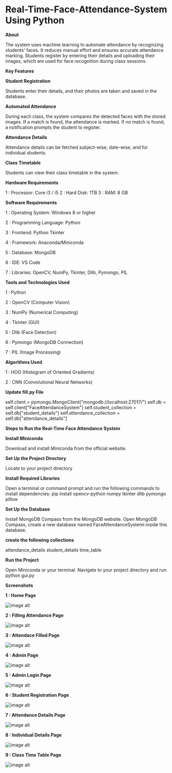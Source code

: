 # Real-Time-Face-Attendance-System Using Python

**About**

The system uses machine learning to automate attendance by recognizing students' faces. It reduces manual effort and ensures accurate attendance marking. Students register by entering their details and uploading their images, which are used for face recognition during class sessions.


**Key Features**

**Student Registration**

Students enter their details, and their photos are taken and saved in the database.


**Automated Attendance**

During each class, the system compares the detected faces with the stored images. If a match is found, the attendance is marked. If no match is found, a notification prompts the student to register.


**Attendance Details**

Attendance details can be fetched subject-wise, date-wise, and for individual students.


**Class Timetable** 

Students can view their class timetable in the system.


**Hardware Requirements**

1 : Processor: Core i3 / i5
2 : Hard Disk: 1TB
3 : RAM: 8 GB


**Software Requirements**

1 : Operating System: Windows 8 or higher

2 : Programming Language: Python

3 : Frontend: Python Tkinter

4 : Framework: Anaconda/Miniconda

5 : Database: MongoDB

6 : IDE: VS Code

7 : Libraries: OpenCV, NumPy, Tkinter, Dlib, Pymongo, PIL


**Tools and Technologies Used**

1 : Python

2 : OpenCV (Computer Vision)

3 : NumPy (Numerical Computing)

4 : Tkinter (GUI)

5 : Dlib (Face Detection)

6 : Pymongo (MongoDB Connection)

7 : PIL (Image Processing)


**Algorithms Used**

1 : HOG (Histogram of Oriented Gradients)

2 : CNN (Convolutional Neural Networks)



**Update fill.py File**

self.client = pymongo.MongoClient("mongodb://localhost:27017/")
self.db = self.client["FaceAttendanceSystem"]
self.student_collection = self.db["student_details"]
self.attendance_collection = self.db["attendance_details"]


**Steps to Run the Real-Time Face Attendance System**

**Install Miniconda**

Download and install Miniconda from the official website.


**Set Up the Project Directory**

Locate to your project directory


**Install Required Libraries**

Open a terminal or command prompt and run the following commands to install dependencies:
pip install opencv-python numpy tkinter dlib pymongo pillow


**Set Up the Database**

Install MongoDB Compass from the MongoDB website.
Open MongoDB Compass, create a new database named FaceAttendanceSystemi inside this database. 


**create the following collections**

attendance_details
student_details
time_table


**Run the Project**

Open Miniconda or your terminal.
Navigate to your project directory and run
python gui.py


**Screenshots**

**1 : Home Page**

![image alt](https://github.com/murthyns18/Real-Time-Face-Attendance-System/blob/df445b3ea032939af591e75641cad5f46a86648b/Home.png)




**2 : Filling Attendance Page**

![image alt](https://github.com/murthyns18/Real-Time-Face-Attendance-System/blob/d34a6ee74308327f412621debf6e34e44c961bce/Filling%20Attendance.png)




**3 : Attendace Filled Page**

![image alt](https://github.com/murthyns18/Real-Time-Face-Attendance-System/blob/c0098c12b2cb938fc6fa31bc192455b71df8c1ee/Attendance%20Filled.png)




**4 : Admin Page**

![image alt](https://github.com/murthyns18/Real-Time-Face-Attendance-System/blob/07f15047cf7425cd2757fd0b4324a5c387993bd9/Admin%20Prtal.png)




**5 : Admin Login Page**

![image alt](https://github.com/murthyns18/Real-Time-Face-Attendance-System/blob/07f15047cf7425cd2757fd0b4324a5c387993bd9/Admin%20Login.png)




**6 : Student Registration Page**

![image alt](https://github.com/murthyns18/Real-Time-Face-Attendance-System/blob/c0098c12b2cb938fc6fa31bc192455b71df8c1ee/Student%20Registration.png)



**7 : Attendance Details Page**

![image alt](https://github.com/murthyns18/Real-Time-Face-Attendance-System/blob/d13726a5ccc5b48e4750b88837f1354b04ade532/Attendance%20Details.png)




**8 : Individual Details Page**

![image alt](https://github.com/murthyns18/Real-Time-Face-Attendance-System/blob/1f65fa7d96d93bdbfef2afb1de24b3726a50dcef/Search%20By%20Individual.png)




**9 : Class Time Table Page**

![image alt](https://github.com/murthyns18/Real-Time-Face-Attendance-System/blob/1f65fa7d96d93bdbfef2afb1de24b3726a50dcef/Class%20Time%20Table.png)


